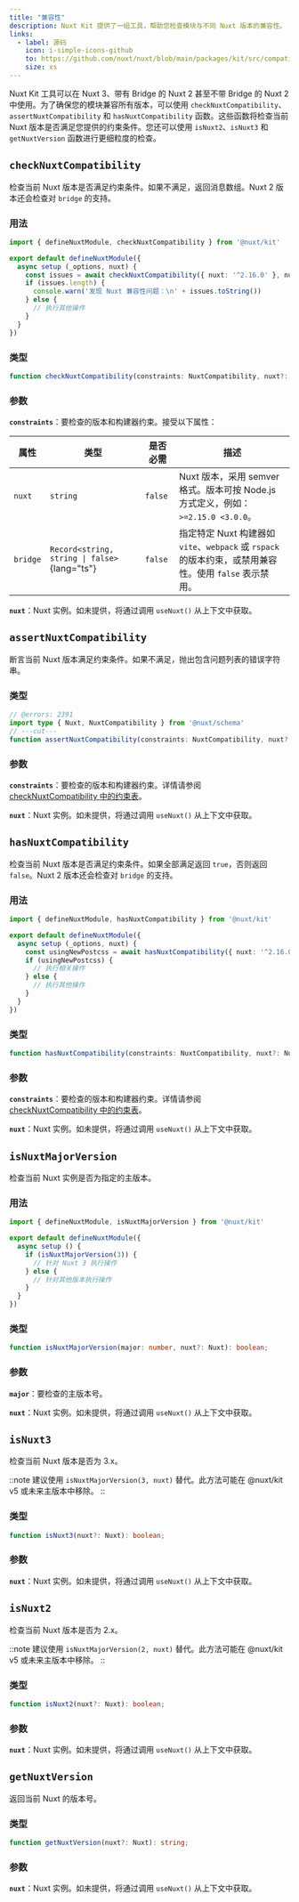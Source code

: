 ```yaml
---
title: "兼容性"
description: Nuxt Kit 提供了一组工具，帮助您检查模块与不同 Nuxt 版本的兼容性。
links:
  - label: 源码
    icon: i-simple-icons-github
    to: https://github.com/nuxt/nuxt/blob/main/packages/kit/src/compatibility.ts
    size: xs
---
```


Nuxt Kit 工具可以在 Nuxt 3、带有 Bridge 的 Nuxt 2 甚至不带 Bridge 的 Nuxt 2 中使用。为了确保您的模块兼容所有版本，可以使用 `checkNuxtCompatibility`、`assertNuxtCompatibility` 和 `hasNuxtCompatibility` 函数。这些函数将检查当前 Nuxt 版本是否满足您提供的约束条件。您还可以使用 `isNuxt2`、`isNuxt3` 和 `getNuxtVersion` 函数进行更细粒度的检查。

## `checkNuxtCompatibility`

检查当前 Nuxt 版本是否满足约束条件。如果不满足，返回消息数组。Nuxt 2 版本还会检查对 `bridge` 的支持。

### 用法

```ts twoslash
import { defineNuxtModule, checkNuxtCompatibility } from '@nuxt/kit'

export default defineNuxtModule({
  async setup (_options, nuxt) {
    const issues = await checkNuxtCompatibility({ nuxt: '^2.16.0' }, nuxt)
    if (issues.length) {
      console.warn('发现 Nuxt 兼容性问题：\n' + issues.toString())
    } else {
      // 执行其他操作
    }
  }
})
```

### 类型

```ts
function checkNuxtCompatibility(constraints: NuxtCompatibility, nuxt?: Nuxt): Promise<NuxtCompatibilityIssues>;
```

### 参数

**`constraints`**：要检查的版本和构建器约束。接受以下属性：

| 属性      | 类型                                           | 是否必需 | 描述                                                                                                                  |
| --------- | ---------------------------------------------- | -------- | --------------------------------------------------------------------------------------------------------------------- |
| `nuxt`    | `string`                                       | `false`  | Nuxt 版本，采用 semver 格式。版本可按 Node.js 方式定义，例如：`>=2.15.0 <3.0.0`。                                        |
| `bridge`  | `Record<string, string \| false>`{lang="ts"}  | `false`  | 指定特定 Nuxt 构建器如 `vite`、`webpack` 或 `rspack` 的版本约束，或禁用兼容性。使用 `false` 表示禁用。                    |

**`nuxt`**：Nuxt 实例。如未提供，将通过调用 `useNuxt()` 从上下文中获取。

## `assertNuxtCompatibility`

断言当前 Nuxt 版本满足约束条件。如果不满足，抛出包含问题列表的错误字符串。

### 类型

```ts twoslash
// @errors: 2391
import type { Nuxt, NuxtCompatibility } from '@nuxt/schema'
// ---cut---
function assertNuxtCompatibility(constraints: NuxtCompatibility, nuxt?: Nuxt): Promise<true>;
```

### 参数

**`constraints`**：要检查的版本和构建器约束。详情请参阅 [checkNuxtCompatibility 中的约束表](#参数)。

**`nuxt`**：Nuxt 实例。如未提供，将通过调用 `useNuxt()` 从上下文中获取。

## `hasNuxtCompatibility`

检查当前 Nuxt 版本是否满足约束条件。如果全部满足返回 `true`，否则返回 `false`。Nuxt 2 版本还会检查对 `bridge` 的支持。

### 用法

```ts twoslash
import { defineNuxtModule, hasNuxtCompatibility } from '@nuxt/kit'

export default defineNuxtModule({
  async setup (_options, nuxt) {
    const usingNewPostcss = await hasNuxtCompatibility({ nuxt: '^2.16.0' }, nuxt)
    if (usingNewPostcss) {
      // 执行相关操作
    } else {
      // 执行其他操作
    }
  }
})
```

### 类型

```ts
function hasNuxtCompatibility(constraints: NuxtCompatibility, nuxt?: Nuxt): Promise<boolean>;
```

### 参数

**`constraints`**：要检查的版本和构建器约束。详情请参阅 [checkNuxtCompatibility 中的约束表](#参数)。

**`nuxt`**：Nuxt 实例。如未提供，将通过调用 `useNuxt()` 从上下文中获取。

## `isNuxtMajorVersion`

检查当前 Nuxt 实例是否为指定的主版本。

### 用法

```ts twoslash
import { defineNuxtModule, isNuxtMajorVersion } from '@nuxt/kit'

export default defineNuxtModule({
  async setup () {
    if (isNuxtMajorVersion(3)) {
      // 针对 Nuxt 3 执行操作
    } else {
      // 针对其他版本执行操作
    }
  }
})
```

### 类型

```ts
function isNuxtMajorVersion(major: number, nuxt?: Nuxt): boolean;
```

### 参数

**`major`**：要检查的主版本号。

**`nuxt`**：Nuxt 实例。如未提供，将通过调用 `useNuxt()` 从上下文中获取。

## `isNuxt3`

检查当前 Nuxt 版本是否为 3.x。

::note
建议使用 `isNuxtMajorVersion(3, nuxt)` 替代。此方法可能在 \@nuxt/kit v5 或未来主版本中移除。
::

### 类型

```ts
function isNuxt3(nuxt?: Nuxt): boolean;
```

### 参数

**`nuxt`**：Nuxt 实例。如未提供，将通过调用 `useNuxt()` 从上下文中获取。

## `isNuxt2`

检查当前 Nuxt 版本是否为 2.x。

::note
建议使用 `isNuxtMajorVersion(2, nuxt)` 替代。此方法可能在 \@nuxt/kit v5 或未来主版本中移除。
::

### 类型

```ts
function isNuxt2(nuxt?: Nuxt): boolean;
```

### 参数

**`nuxt`**：Nuxt 实例。如未提供，将通过调用 `useNuxt()` 从上下文中获取。

## `getNuxtVersion`

返回当前 Nuxt 的版本号。

### 类型

```ts
function getNuxtVersion(nuxt?: Nuxt): string;
```

### 参数

**`nuxt`**：Nuxt 实例。如未提供，将通过调用 `useNuxt()` 从上下文中获取。
